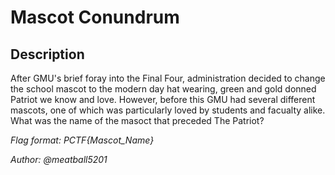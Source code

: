 # Mascot Conundrum

## Description

After GMU's brief foray into the Final Four, administration decided to change the school mascot to the modern day hat wearing, green and gold donned Patriot we know and love. However, before this GMU had several different mascots, one of which was particularly loved by students and facualty alike. What was the name of the masoct that preceded The Patriot? 

*Flag format: PCTF{Mascot_Name}*

*Author: @meatball5201*

